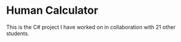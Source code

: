 # Human Calculator

This is the C# project I have worked on in collaboration with 21 other students.
